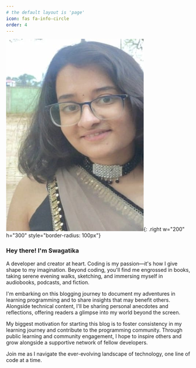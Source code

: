 ```yaml
---
# the default layout is 'page'
icon: fas fa-info-circle
order: 4
---
```

![My Picture](/assets/img/profile/profilePic.jpeg){: .right w="200" h="300" style="border-radius: 100px"}
### Hey there! I'm Swagatika
A developer and creator at heart. Coding is my passion—it's how I give shape to my imagination. Beyond coding, you'll find me engrossed in books, taking serene evening walks, sketching, and immersing myself in audiobooks, podcasts, and fiction.

I'm embarking on this blogging journey to document my adventures in learning programming and to share insights that may benefit others. Alongside technical content, I'll be sharing personal anecdotes and reflections, offering readers a glimpse into my world beyond the screen.

My biggest motivation for starting this blog is to foster consistency in my learning journey and contribute to the programming community. Through public learning and community engagement, I hope to inspire others and grow alongside a supportive network of fellow developers.

Join me as I navigate the ever-evolving landscape of technology, one line of code at a time.
